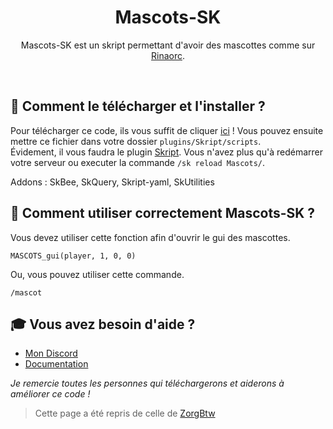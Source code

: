 <h1 align="center">Mascots-SK</h1>
<p align="center">Mascots-SK est un skript permettant d'avoir des mascottes comme sur <a href="https://rinaorc.com/">Rinaorc</a>.</p><br />

## 🏹 **Comment le télécharger et l'installer ?**
Pour télécharger ce code, ils vous suffit de cliquer [ici](https://github.com/MaxouLeKangou/Mascots-SK/releases/tag/v2.0.0) ! Vous pouvez ensuite mettre ce fichier dans votre dossier `plugins/Skript/scripts`.<br />
Évidement, il vous faudra le plugin [Skript](https://github.com/SkriptLang/Skript/releases). Vous n'avez plus qu'à redémarrer votre serveur ou executer la commande `/sk reload Mascots/`.<br />

Addons : SkBee, SkQuery, Skript-yaml, SkUtilities

## 👀 **Comment utiliser correctement Mascots-SK ?**
Vous devez utiliser cette fonction afin d'ouvrir le gui des mascottes.<br />
```
MASCOTS_gui(player, 1, 0, 0)
```
Ou, vous pouvez utiliser cette commande.<br />
```
/mascot
```

## 🎓 **Vous avez besoin d'aide ?**

- [Mon Discord](https://discord.gg/8SfwgQqQxh)
- [Documentation](https://github.com/MaxouLeKangou/Mascots-SK/blob/main/documentation.md)

_Je remercie toutes les personnes qui téléchargerons et aiderons à améliorer ce code !_
> Cette page a été repris de celle de [ZorgBtw](https://github.com/ZorgBtw/BungeeSK)
